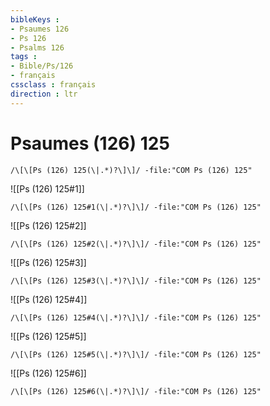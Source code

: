 ```yaml
---
bibleKeys : 
- Psaumes 126
- Ps 126
- Psalms 126
tags : 
- Bible/Ps/126
- français
cssclass : français
direction : ltr
---
```


# Psaumes (126) 125

```query
/\[\[Ps (126) 125(\|.*)?\]\]/ -file:"COM Ps (126) 125"
```



![[Ps (126) 125#1]]

```query
/\[\[Ps (126) 125#1(\|.*)?\]\]/ -file:"COM Ps (126) 125"
```

![[Ps (126) 125#2]]

```query
/\[\[Ps (126) 125#2(\|.*)?\]\]/ -file:"COM Ps (126) 125"
```

![[Ps (126) 125#3]]

```query
/\[\[Ps (126) 125#3(\|.*)?\]\]/ -file:"COM Ps (126) 125"
```

![[Ps (126) 125#4]]

```query
/\[\[Ps (126) 125#4(\|.*)?\]\]/ -file:"COM Ps (126) 125"
```

![[Ps (126) 125#5]]

```query
/\[\[Ps (126) 125#5(\|.*)?\]\]/ -file:"COM Ps (126) 125"
```

![[Ps (126) 125#6]]

```query
/\[\[Ps (126) 125#6(\|.*)?\]\]/ -file:"COM Ps (126) 125"
```


